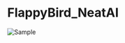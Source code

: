 # FlappyBird_NeatAI

![Sample](https://github.com/user-attachments/assets/8c73a861-ac94-4437-88ef-8e12d2e18c96)
